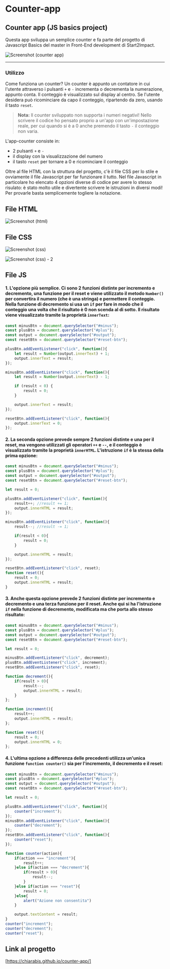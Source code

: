 # Counter-app
## Counter app (JS basics project)
Questa app sviluppa un semplice counter e fa parte del progetto di Javascript Basics del master in Front-End development di Start2Impact.

![Screenshot (counter app)](https://github.com/chiarabis/counter-app/assets/124071052/59cc32e2-94ed-45b3-b63d-f19bd632bf96)
***
### Utilizzo
Come funziona un counter?
Un counter è appunto un contatore in cui l'utente attraverso i pulsanti ```+``` e ```-``` incrementa o decrementa la numerazione, appunto conta. Il conteggio è visualizzato sul display al centro. Se l'utente desidera può ricominciare da capo il conteggio, ripartendo da zero, usando il tasto ```reset```.

> **Nota:**
> Il counter sviluppato non supporta i numeri negativi! Nello scrivere il codice ho pensato proprio a un&apos;app con un&apos;impostazione reale, per cui quando si è a 0 anche premendo il tasto ```-``` il conteggio non varia.

L'app-counter consiste in:
- 2 pulsanti ```+``` e ```-```
- il display con la visualizzazione del numero
- il tasto ```reset``` per tornare a 0 e ricominciare il conteggio

Oltre al file HTML con la struttura del progetto, c'è il file CSS per lo stile e ovviamente il file Javascript per far funzionare il tutto.
Nel file Javascript in particolare ho elencato 4 opzioni diverse di codice per avere lo stesso risulato: è stato molto utile e divertente scrivere le istruzioni in diversi modi! Per provarle basta semplicemente togliere la notazione.

## File HTML
![Screenshot (html)](https://github.com/chiarabis/counter-app/assets/124071052/0a4d921c-c9ad-4ed8-bd2f-8b39de635a15)

## File CSS

![Screenshot (css)](https://github.com/chiarabis/counter-app/assets/124071052/9fda9217-6481-4dda-b2c3-44e10eb38209)

![Screenshot (css) - 2](https://github.com/chiarabis/counter-app/assets/124071052/406f0af6-6f30-4a72-9863-86d2bbac4bc2)

## File JS

#### 1. L'opzione più semplice. Ci sono 2 funzioni distinte per incremento e decremento, una funzione per il reset e viene utilizzato il metodo ```Number()``` per convertira il numero (che è una stringa) e permettere il conteggio. Nella funzione di decremento si usa un ```if``` per fare in modo che il conteggio una volta che il risultato è 0 non scenda al di sotto. Il risultato viene visualizzato tramite la proprietà ```innerText```:
```javascript
const minusBtn = document.querySelector("#minus");
const plusBtn = document.querySelector("#plus");
const output = document.querySelector("#output");
const resetBtn = document.querySelector("#reset-btn");

plusBtn.addEventListener("click", function(){
    let result = Number(output.innerText) + 1;
    output.innerText = result;
});

minusBtn.addEventListener("click", function(){
    let result = Number(output.innerText) - 1;

    if (result < 0) {
        result = 0;
    }

    output.innerText = result;
});

resetBtn.addEventListener("click", function(){
    output.innerText = 0;
});
```

#### 2. La seconda opzione prevede sempre 2 funzioni distinte e una per il reset, ma vengono utilizzati gli operatori ```++``` e ```--```, e il conteggio è visualizzato tramite la proprietà ```innerHTML```. L'istruzione ```if``` è la stessa della prima opzione:
```javascript
const minusBtn = document.querySelector("#minus");
const plusBtn = document.querySelector("#plus");
const output = document.querySelector("#output");
const resetBtn = document.querySelector("#reset-btn");

let result = 0;

plusBtn.addEventListener("click", function(){
    result++; //result += 1;
    output.innerHTML = result;
});

minusBtn.addEventListener("click", function(){
    result--; //result -= 1;

    if(result < 0){
        result = 0;
    }

    output.innerHTML = result;
});

resetBtn.addEventListener("click", reset);
function reset(){
    result = 0;
    output.innerHTML = result;
}
```

#### 3. Anche questa opzione prevede 2 funzioni distinte per incremento e decremento e una terza funzione per il reset. Anche qui si ha l'istruzione ```if``` nella funzione di decremento, modificata ma che porta allo stesso risultato:
```javascript
const minusBtn = document.querySelector("#minus");
const plusBtn = document.querySelector("#plus");
const output = document.querySelector("#output");
const resetBtn = document.querySelector("#reset-btn");

let result = 0;

minusBtn.addEventListener("click", decrement);
plusBtn.addEventListener("click", increment);
resetBtn.addEventListener("click", reset);

function decrement(){
    if(result > 0){
        result--;
        output.innerHTML = result;
    }
};

function increment(){
    result++;
    output.innerHTML = result;
};

function reset(){
    result = 0;
    output.innerHTML = 0;
};
```

#### 4. L'ultima opzione a differenza delle precedenti utilizza un'unica funzione ```function counter()``` sia per l'incremento, il decremento e il reset:
```javascript
const minusBtn = document.querySelector("#minus");
const plusBtn = document.querySelector("#plus");
const output = document.querySelector("#output");
const resetBtn = document.querySelector("#reset-btn");

let result = 0;

plusBtn.addEventListener("click", function(){
    counter("increment");
});
minusBtn.addEventListener("click", function(){
    counter("decrement");
});
resetBtn.addEventListener("click", function(){
    counter("reset");
});

function counter(action){
    if(action === "increment"){
        result++;
    }else if(action === "decrement"){
        if(result > 0){
            result--;
        }
    }else if(action === "reset"){
        result = 0;
    }else{
        alert("Azione non consentita")
    }

    output.textContent = result;
}
counter("increment");
counter("decrement");
counter("reset");
```

## Link al progetto
[https://chiarabis.github.io/counter-app/]
